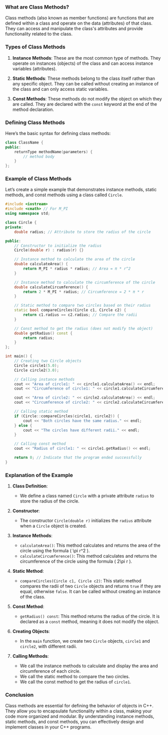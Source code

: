 
### What are Class Methods?

Class methods (also known as member functions) are functions that are defined within a class and operate on the data (attributes) of that class. They can access and manipulate the class's attributes and provide functionality related to the class.

### Types of Class Methods

1. **Instance Methods**: These are the most common type of methods. They operate on instances (objects) of the class and can access instance variables (attributes).

2. **Static Methods**: These methods belong to the class itself rather than any specific object. They can be called without creating an instance of the class and can only access static variables.

3. **Const Methods**: These methods do not modify the object on which they are called. They are declared with the `const` keyword at the end of the method declaration.

### Defining Class Methods

Here’s the basic syntax for defining class methods:

```cpp
class ClassName {
public:
    returnType methodName(parameters) {
        // method body
    }
};
```

### Example of Class Methods

Let’s create a simple example that demonstrates instance methods, static methods, and const methods using a class called `Circle`.

```cpp
#include <iostream>
#include <cmath> // For M_PI
using namespace std;

class Circle {
private:
    double radius; // Attribute to store the radius of the circle

public:
    // Constructor to initialize the radius
    Circle(double r) : radius(r) {}

    // Instance method to calculate the area of the circle
    double calculateArea() {
        return M_PI * radius * radius; // Area = π * r^2
    }

    // Instance method to calculate the circumference of the circle
    double calculateCircumference() {
        return 2 * M_PI * radius; // Circumference = 2 * π * r
    }

    // Static method to compare two circles based on their radius
    static bool compareCircles(Circle c1, Circle c2) {
        return c1.radius == c2.radius; // Compare the radii
    }

    // Const method to get the radius (does not modify the object)
    double getRadius() const {
        return radius;
    }
};

int main() {
    // Creating two Circle objects
    Circle circle1(5.0);
    Circle circle2(3.0);

    // Calling instance methods
    cout << "Area of circle1: " << circle1.calculateArea() << endl;
    cout << "Circumference of circle1: " << circle1.calculateCircumference() << endl;

    cout << "Area of circle2: " << circle2.calculateArea() << endl;
    cout << "Circumference of circle2: " << circle2.calculateCircumference() << endl;

    // Calling static method
    if (Circle::compareCircles(circle1, circle2)) {
        cout << "Both circles have the same radius." << endl;
    } else {
        cout << "The circles have different radii." << endl;
    }

    // Calling const method
    cout << "Radius of circle1: " << circle1.getRadius() << endl;

    return 0; // Indicate that the program ended successfully
}
```

### Explanation of the Example

1. **Class Definition**:
   - We define a class named `Circle` with a private attribute `radius` to store the radius of the circle.

2. **Constructor**:
   - The constructor `Circle(double r)` initializes the `radius` attribute when a `Circle` object is created.

3. **Instance Methods**:
   - `calculateArea()`: This method calculates and returns the area of the circle using the formula \( \pi r^2 \).
   - `calculateCircumference()`: This method calculates and returns the circumference of the circle using the formula \( 2\pi r \).

4. **Static Method**:
   - `compareCircles(Circle c1, Circle c2)`: This static method compares the radii of two `Circle` objects and returns `true` if they are equal, otherwise `false`. It can be called without creating an instance of the class.

5. **Const Method**:
   - `getRadius() const`: This method returns the radius of the circle. It is declared as a `const` method, meaning it does not modify the object.

6. **Creating Objects**:
   - In the `main` function, we create two `Circle` objects, `circle1` and `circle2`, with different radii.

7. **Calling Methods**:
   - We call the instance methods to calculate and display the area and circumference of each circle.
   - We call the static method to compare the two circles.
   - We call the const method to get the radius of `circle1`.

### Conclusion

Class methods are essential for defining the behavior of objects in C++. They allow you to encapsulate functionality within a class, making your code more organized and modular. By understanding instance methods, static methods, and const methods, you can effectively design and implement classes in your C++ programs.


